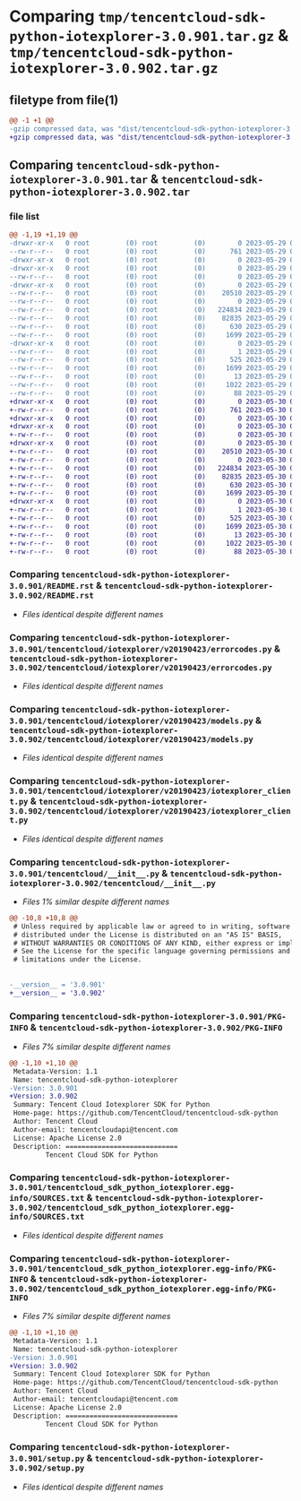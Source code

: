 # Comparing `tmp/tencentcloud-sdk-python-iotexplorer-3.0.901.tar.gz` & `tmp/tencentcloud-sdk-python-iotexplorer-3.0.902.tar.gz`

## filetype from file(1)

```diff
@@ -1 +1 @@
-gzip compressed data, was "dist/tencentcloud-sdk-python-iotexplorer-3.0.901.tar", last modified: Mon May 29 02:30:08 2023, max compression
+gzip compressed data, was "dist/tencentcloud-sdk-python-iotexplorer-3.0.902.tar", last modified: Tue May 30 00:25:44 2023, max compression
```

## Comparing `tencentcloud-sdk-python-iotexplorer-3.0.901.tar` & `tencentcloud-sdk-python-iotexplorer-3.0.902.tar`

### file list

```diff
@@ -1,19 +1,19 @@
-drwxr-xr-x   0 root         (0) root         (0)        0 2023-05-29 02:30:08.000000 tencentcloud-sdk-python-iotexplorer-3.0.901/
--rw-r--r--   0 root         (0) root         (0)      761 2023-05-29 02:30:08.000000 tencentcloud-sdk-python-iotexplorer-3.0.901/README.rst
-drwxr-xr-x   0 root         (0) root         (0)        0 2023-05-29 02:30:08.000000 tencentcloud-sdk-python-iotexplorer-3.0.901/tencentcloud/
-drwxr-xr-x   0 root         (0) root         (0)        0 2023-05-29 02:30:08.000000 tencentcloud-sdk-python-iotexplorer-3.0.901/tencentcloud/iotexplorer/
--rw-r--r--   0 root         (0) root         (0)        0 2023-05-29 02:30:08.000000 tencentcloud-sdk-python-iotexplorer-3.0.901/tencentcloud/iotexplorer/__init__.py
-drwxr-xr-x   0 root         (0) root         (0)        0 2023-05-29 02:30:08.000000 tencentcloud-sdk-python-iotexplorer-3.0.901/tencentcloud/iotexplorer/v20190423/
--rw-r--r--   0 root         (0) root         (0)    20510 2023-05-29 02:30:08.000000 tencentcloud-sdk-python-iotexplorer-3.0.901/tencentcloud/iotexplorer/v20190423/errorcodes.py
--rw-r--r--   0 root         (0) root         (0)        0 2023-05-29 02:30:08.000000 tencentcloud-sdk-python-iotexplorer-3.0.901/tencentcloud/iotexplorer/v20190423/__init__.py
--rw-r--r--   0 root         (0) root         (0)   224834 2023-05-29 02:30:08.000000 tencentcloud-sdk-python-iotexplorer-3.0.901/tencentcloud/iotexplorer/v20190423/models.py
--rw-r--r--   0 root         (0) root         (0)    82835 2023-05-29 02:30:08.000000 tencentcloud-sdk-python-iotexplorer-3.0.901/tencentcloud/iotexplorer/v20190423/iotexplorer_client.py
--rw-r--r--   0 root         (0) root         (0)      630 2023-05-29 02:30:08.000000 tencentcloud-sdk-python-iotexplorer-3.0.901/tencentcloud/__init__.py
--rw-r--r--   0 root         (0) root         (0)     1699 2023-05-29 02:30:08.000000 tencentcloud-sdk-python-iotexplorer-3.0.901/PKG-INFO
-drwxr-xr-x   0 root         (0) root         (0)        0 2023-05-29 02:30:08.000000 tencentcloud-sdk-python-iotexplorer-3.0.901/tencentcloud_sdk_python_iotexplorer.egg-info/
--rw-r--r--   0 root         (0) root         (0)        1 2023-05-29 02:30:08.000000 tencentcloud-sdk-python-iotexplorer-3.0.901/tencentcloud_sdk_python_iotexplorer.egg-info/dependency_links.txt
--rw-r--r--   0 root         (0) root         (0)      525 2023-05-29 02:30:08.000000 tencentcloud-sdk-python-iotexplorer-3.0.901/tencentcloud_sdk_python_iotexplorer.egg-info/SOURCES.txt
--rw-r--r--   0 root         (0) root         (0)     1699 2023-05-29 02:30:08.000000 tencentcloud-sdk-python-iotexplorer-3.0.901/tencentcloud_sdk_python_iotexplorer.egg-info/PKG-INFO
--rw-r--r--   0 root         (0) root         (0)       13 2023-05-29 02:30:08.000000 tencentcloud-sdk-python-iotexplorer-3.0.901/tencentcloud_sdk_python_iotexplorer.egg-info/top_level.txt
--rw-r--r--   0 root         (0) root         (0)     1022 2023-05-29 02:30:08.000000 tencentcloud-sdk-python-iotexplorer-3.0.901/setup.py
--rw-r--r--   0 root         (0) root         (0)       88 2023-05-29 02:30:08.000000 tencentcloud-sdk-python-iotexplorer-3.0.901/setup.cfg
+drwxr-xr-x   0 root         (0) root         (0)        0 2023-05-30 00:25:44.000000 tencentcloud-sdk-python-iotexplorer-3.0.902/
+-rw-r--r--   0 root         (0) root         (0)      761 2023-05-30 00:25:44.000000 tencentcloud-sdk-python-iotexplorer-3.0.902/README.rst
+drwxr-xr-x   0 root         (0) root         (0)        0 2023-05-30 00:25:44.000000 tencentcloud-sdk-python-iotexplorer-3.0.902/tencentcloud/
+drwxr-xr-x   0 root         (0) root         (0)        0 2023-05-30 00:25:44.000000 tencentcloud-sdk-python-iotexplorer-3.0.902/tencentcloud/iotexplorer/
+-rw-r--r--   0 root         (0) root         (0)        0 2023-05-30 00:25:44.000000 tencentcloud-sdk-python-iotexplorer-3.0.902/tencentcloud/iotexplorer/__init__.py
+drwxr-xr-x   0 root         (0) root         (0)        0 2023-05-30 00:25:44.000000 tencentcloud-sdk-python-iotexplorer-3.0.902/tencentcloud/iotexplorer/v20190423/
+-rw-r--r--   0 root         (0) root         (0)    20510 2023-05-30 00:25:44.000000 tencentcloud-sdk-python-iotexplorer-3.0.902/tencentcloud/iotexplorer/v20190423/errorcodes.py
+-rw-r--r--   0 root         (0) root         (0)        0 2023-05-30 00:25:44.000000 tencentcloud-sdk-python-iotexplorer-3.0.902/tencentcloud/iotexplorer/v20190423/__init__.py
+-rw-r--r--   0 root         (0) root         (0)   224834 2023-05-30 00:25:44.000000 tencentcloud-sdk-python-iotexplorer-3.0.902/tencentcloud/iotexplorer/v20190423/models.py
+-rw-r--r--   0 root         (0) root         (0)    82835 2023-05-30 00:25:44.000000 tencentcloud-sdk-python-iotexplorer-3.0.902/tencentcloud/iotexplorer/v20190423/iotexplorer_client.py
+-rw-r--r--   0 root         (0) root         (0)      630 2023-05-30 00:25:44.000000 tencentcloud-sdk-python-iotexplorer-3.0.902/tencentcloud/__init__.py
+-rw-r--r--   0 root         (0) root         (0)     1699 2023-05-30 00:25:44.000000 tencentcloud-sdk-python-iotexplorer-3.0.902/PKG-INFO
+drwxr-xr-x   0 root         (0) root         (0)        0 2023-05-30 00:25:44.000000 tencentcloud-sdk-python-iotexplorer-3.0.902/tencentcloud_sdk_python_iotexplorer.egg-info/
+-rw-r--r--   0 root         (0) root         (0)        1 2023-05-30 00:25:44.000000 tencentcloud-sdk-python-iotexplorer-3.0.902/tencentcloud_sdk_python_iotexplorer.egg-info/dependency_links.txt
+-rw-r--r--   0 root         (0) root         (0)      525 2023-05-30 00:25:44.000000 tencentcloud-sdk-python-iotexplorer-3.0.902/tencentcloud_sdk_python_iotexplorer.egg-info/SOURCES.txt
+-rw-r--r--   0 root         (0) root         (0)     1699 2023-05-30 00:25:44.000000 tencentcloud-sdk-python-iotexplorer-3.0.902/tencentcloud_sdk_python_iotexplorer.egg-info/PKG-INFO
+-rw-r--r--   0 root         (0) root         (0)       13 2023-05-30 00:25:44.000000 tencentcloud-sdk-python-iotexplorer-3.0.902/tencentcloud_sdk_python_iotexplorer.egg-info/top_level.txt
+-rw-r--r--   0 root         (0) root         (0)     1022 2023-05-30 00:25:44.000000 tencentcloud-sdk-python-iotexplorer-3.0.902/setup.py
+-rw-r--r--   0 root         (0) root         (0)       88 2023-05-30 00:25:44.000000 tencentcloud-sdk-python-iotexplorer-3.0.902/setup.cfg
```

### Comparing `tencentcloud-sdk-python-iotexplorer-3.0.901/README.rst` & `tencentcloud-sdk-python-iotexplorer-3.0.902/README.rst`

 * *Files identical despite different names*

### Comparing `tencentcloud-sdk-python-iotexplorer-3.0.901/tencentcloud/iotexplorer/v20190423/errorcodes.py` & `tencentcloud-sdk-python-iotexplorer-3.0.902/tencentcloud/iotexplorer/v20190423/errorcodes.py`

 * *Files identical despite different names*

### Comparing `tencentcloud-sdk-python-iotexplorer-3.0.901/tencentcloud/iotexplorer/v20190423/models.py` & `tencentcloud-sdk-python-iotexplorer-3.0.902/tencentcloud/iotexplorer/v20190423/models.py`

 * *Files identical despite different names*

### Comparing `tencentcloud-sdk-python-iotexplorer-3.0.901/tencentcloud/iotexplorer/v20190423/iotexplorer_client.py` & `tencentcloud-sdk-python-iotexplorer-3.0.902/tencentcloud/iotexplorer/v20190423/iotexplorer_client.py`

 * *Files identical despite different names*

### Comparing `tencentcloud-sdk-python-iotexplorer-3.0.901/tencentcloud/__init__.py` & `tencentcloud-sdk-python-iotexplorer-3.0.902/tencentcloud/__init__.py`

 * *Files 1% similar despite different names*

```diff
@@ -10,8 +10,8 @@
 # Unless required by applicable law or agreed to in writing, software
 # distributed under the License is distributed on an "AS IS" BASIS,
 # WITHOUT WARRANTIES OR CONDITIONS OF ANY KIND, either express or implied.
 # See the License for the specific language governing permissions and
 # limitations under the License.
 
 
-__version__ = '3.0.901'
+__version__ = '3.0.902'
```

### Comparing `tencentcloud-sdk-python-iotexplorer-3.0.901/PKG-INFO` & `tencentcloud-sdk-python-iotexplorer-3.0.902/PKG-INFO`

 * *Files 7% similar despite different names*

```diff
@@ -1,10 +1,10 @@
 Metadata-Version: 1.1
 Name: tencentcloud-sdk-python-iotexplorer
-Version: 3.0.901
+Version: 3.0.902
 Summary: Tencent Cloud Iotexplorer SDK for Python
 Home-page: https://github.com/TencentCloud/tencentcloud-sdk-python
 Author: Tencent Cloud
 Author-email: tencentcloudapi@tencent.com
 License: Apache License 2.0
 Description: ============================
         Tencent Cloud SDK for Python
```

### Comparing `tencentcloud-sdk-python-iotexplorer-3.0.901/tencentcloud_sdk_python_iotexplorer.egg-info/SOURCES.txt` & `tencentcloud-sdk-python-iotexplorer-3.0.902/tencentcloud_sdk_python_iotexplorer.egg-info/SOURCES.txt`

 * *Files identical despite different names*

### Comparing `tencentcloud-sdk-python-iotexplorer-3.0.901/tencentcloud_sdk_python_iotexplorer.egg-info/PKG-INFO` & `tencentcloud-sdk-python-iotexplorer-3.0.902/tencentcloud_sdk_python_iotexplorer.egg-info/PKG-INFO`

 * *Files 7% similar despite different names*

```diff
@@ -1,10 +1,10 @@
 Metadata-Version: 1.1
 Name: tencentcloud-sdk-python-iotexplorer
-Version: 3.0.901
+Version: 3.0.902
 Summary: Tencent Cloud Iotexplorer SDK for Python
 Home-page: https://github.com/TencentCloud/tencentcloud-sdk-python
 Author: Tencent Cloud
 Author-email: tencentcloudapi@tencent.com
 License: Apache License 2.0
 Description: ============================
         Tencent Cloud SDK for Python
```

### Comparing `tencentcloud-sdk-python-iotexplorer-3.0.901/setup.py` & `tencentcloud-sdk-python-iotexplorer-3.0.902/setup.py`

 * *Files identical despite different names*

